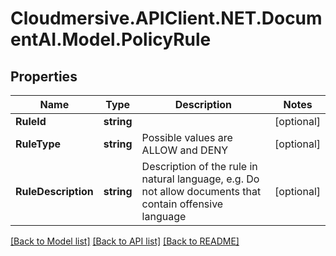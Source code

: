 # Cloudmersive.APIClient.NET.DocumentAI.Model.PolicyRule
## Properties

Name | Type | Description | Notes
------------ | ------------- | ------------- | -------------
**RuleId** | **string** |  | [optional] 
**RuleType** | **string** | Possible values are ALLOW and DENY | [optional] 
**RuleDescription** | **string** | Description of the rule in natural language, e.g. Do not allow documents that contain offensive language | [optional] 

[[Back to Model list]](../README.md#documentation-for-models) [[Back to API list]](../README.md#documentation-for-api-endpoints) [[Back to README]](../README.md)

